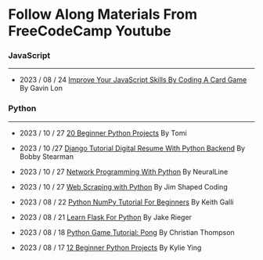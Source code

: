 # Follow Along Materials From FreeCodeCamp Youtube

### JavaScript
---
- 2023 / 08 / 24
[Improve Your JavaScript Skills By Coding A Card Game](https://www.freecodecamp.org/news/improve-your-javascript-skills-by-coding-a-card-game/) By Gavin Lon

### Python
---
- 2023 / 10 / 27
[20 Beginner Python Projects](https://www.youtube.com/watch?v=pdy3nh1tn6I) By Tomi

- 2023 / 10 /27
[Django Tutorial Digital Resume With Python Backend](https://www.youtube.com/watch?v=0oSsLbh_Kv4) By Bobby Stearman

- 2023 / 10 / 27
[Network Programming With Python](https://www.youtube.com/watch?v=FGdiSJakIS4) By NeuralLine

- 2023 / 10 / 27
[Web Scraping with Python](https://www.youtube.com/watch?v=XVv6mJpFOb0&pp=ygUkcHl0aG9uIHdlYiBzY3JhcGluZyBqaW0gZnJlZWNvZGVjYW1w) By Jim Shaped Coding

- 2023 / 08 / 22
[Python NumPy Tutorial For Beginners](https://www.youtube.com/watch?v=QUT1VHiLmmI) By Keith Galli
- 2023 / 08 / 21
[Learn Flask For Python](https://www.youtube.com/watch?v=Z1RJmh_OqeA) By Jake Rieger
- 2023 / 08 / 18
[Python Game Tutorial: Pong](https://www.youtube.com/watch?v=C6jJg9Zan7w) By Christian Thompson
- 2023 / 08 / 17
[12 Beginner Python Projects](https://www.youtube.com/watch?v=8ext9G7xspg) By Kylie Ying
